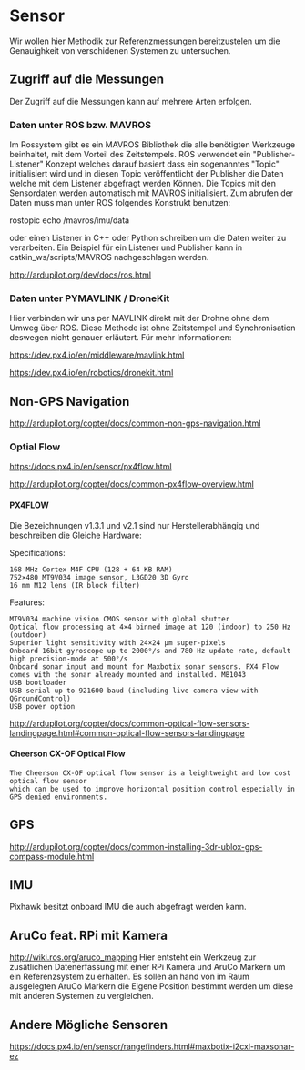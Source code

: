 # Sensor
Wir wollen hier Methodik zur Referenzmessungen bereitzustelen um die Genauighkeit von verschidenen Systemen zu untersuchen.
## Zugriff auf die Messungen
Der Zugriff auf die Messungen kann auf mehrere Arten erfolgen. 
### Daten unter ROS bzw. MAVROS
Im Rossystem gibt es ein MAVROS Bibliothek die alle benötigten Werkzeuge beinhaltet, mit dem Vorteil des Zeitstempels.
ROS verwendet ein "Publisher-Listener" Konzept welches darauf basiert dass ein sogenanntes "Topic" initialisiert wird und in diesen Topic veröffentlicht der Publisher die Daten welche mit dem Listener abgefragt werden Können. Die Topics mit den Sensordaten werden automatisch mit MAVROS initialisiert. Zum abrufen der Daten muss man unter ROS folgendes Konstrukt benutzen:

rostopic echo /mavros/imu/data

oder einen Listener in C++ oder Python schreiben um die Daten weiter zu verarbeiten. Ein Beispiel für ein Listener und Publisher kann in catkin_ws/scripts/MAVROS nachgeschlagen werden.

http://ardupilot.org/dev/docs/ros.html
### Daten unter PYMAVLINK / DroneKit
Hier verbinden wir uns per MAVLINK direkt mit der Drohne ohne dem Umweg über ROS. Diese Methode ist ohne Zeitstempel und Synchronisation deswegen nicht genauer erläutert. Für mehr Informationen:

https://dev.px4.io/en/middleware/mavlink.html

https://dev.px4.io/en/robotics/dronekit.html
## Non-GPS Navigation
http://ardupilot.org/copter/docs/common-non-gps-navigation.html
### Optial Flow
https://docs.px4.io/en/sensor/px4flow.html

http://ardupilot.org/copter/docs/common-px4flow-overview.html

#### PX4FLOW 
Die Bezeichnungen v1.3.1 und v2.1 sind nur Herstellerabhängig und beschreiben die Gleiche Hardware:

Specifications:

    168 MHz Cortex M4F CPU (128 + 64 KB RAM)
    752×480 MT9V034 image sensor, L3GD20 3D Gyro
    16 mm M12 lens (IR block filter)

Features:

    MT9V034 machine vision CMOS sensor with global shutter
    Optical flow processing at 4×4 binned image at 120 (indoor) to 250 Hz (outdoor)
    Superior light sensitivity with 24×24 μm super-pixels
    Onboard 16bit gyroscope up to 2000°/s and 780 Hz update rate, default high precision-mode at 500°/s
    Onboard sonar input and mount for Maxbotix sonar sensors. PX4 Flow comes with the sonar already mounted and installed. MB1043
    USB bootloader
    USB serial up to 921600 baud (including live camera view with QGroundControl)
    USB power option


http://ardupilot.org/copter/docs/common-optical-flow-sensors-landingpage.html#common-optical-flow-sensors-landingpage

#### Cheerson CX-OF Optical Flow
    The Cheerson CX-OF optical flow sensor is a leightweight and low cost optical flow sensor
    which can be used to improve horizontal position control especially in GPS denied environments.
## GPS
http://ardupilot.org/copter/docs/common-installing-3dr-ublox-gps-compass-module.html
## IMU
Pixhawk besitzt onboard IMU die auch abgefragt werden kann.
## AruCo feat. RPi mit Kamera
http://wiki.ros.org/aruco_mapping
Hier entsteht ein Werkzeug zur zusätlichen Datenerfassung mit einer RPi Kamera und AruCo Markern um ein Referenzsystem zu erhalten. Es sollen an hand von im Raum ausgelegten AruCo Markern die Eigene Position bestimmt werden um diese mit anderen Systemen zu vergleichen.
## Andere Mögliche Sensoren
https://docs.px4.io/en/sensor/rangefinders.html#maxbotix-i2cxl-maxsonar-ez
